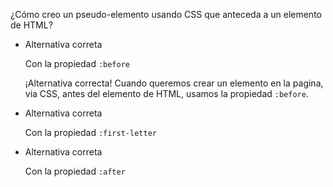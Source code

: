 ¿Cómo creo un pseudo-elemento usando CSS que anteceda a un elemento de HTML?

- Alternativa correta
    
    Con la propiedad `:before`
    
    ¡Alternativa correcta! Cuando queremos crear un elemento en la pagina, via CSS, antes del elemento de HTML, usamos la propiedad `:before`.
    
- Alternativa correta
    
    Con la propiedad `:first-letter`
    
- Alternativa correta
    
    Con la propiedad `:after`